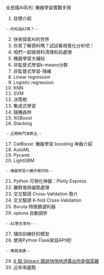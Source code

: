 全民瘋AI系列: 機器學習實戰手冊

1. 目標介紹
```
--你知道AI嗎？--
```
2. 快來探索AI的世界
3. 你真了解資料嗎？試試看視覺化分析吧！
4. 咱們一起做資料清理和前處理
5. 機器學習大補帖
6. 非監督式學習k-means分群
7. 非監督式學習-降維
8. Linear regression
9. Logistic regression
10. KNN
11. SVM
12. 決策樹
13. 集成式學習
14. 隨機森林
15. XGBoost
16. Stacking
```
--近期熱門演算法--
```
17. CatBoost: 機器學習 boosting 神器介紹
18. AutoML
19. Pycaret
20. LightGBM
```
--機器學習小撇步報你知--
```
21. Python 可視化神器：Plotly Express
22. 離群值與偏態處理
23. 交叉驗證 Cross-Validation 簡介
24. 交叉驗證 K-fold Cross-Validation
25. Boruta 特徵篩選利器
26. optuna 自動調參
```
--AI整合落地--
```
27. 儲存訓練好的模型
28. 使用Python Flask架設API吧!
```
--專題演講--
```
29. [6 個 Sklearn 錯誤悄悄地透露出你是個菜雞](https://elitedatascience.com/beginner-mistakes)
30. 近年來趨勢

